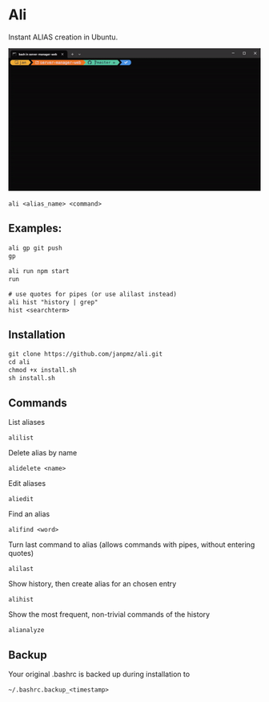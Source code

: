 # Ali

Instant ALIAS creation in Ubuntu.

![](ali_example_gif.gif)


```
ali <alias_name> <command>
```

## Examples:

```
ali gp git push
gp
```

```
ali run npm start
run
```

```
# use quotes for pipes (or use alilast instead)
ali hist "history | grep"
hist <searchterm>
```

## Installation
```
git clone https://github.com/janpmz/ali.git
cd ali
chmod +x install.sh
sh install.sh
```

## Commands

List aliases
```
alilist
```

Delete alias by name
```
alidelete <name>
```

Edit aliases
```
aliedit
```

Find an alias
```
alifind <word>
```

Turn last command to alias (allows commands with pipes, without entering quotes) 
```
alilast
```

Show history, then create alias for an chosen entry
```
alihist
```

Show the most frequent, non-trivial commands of the history
```
alianalyze
```

## Backup
Your original .bashrc is backed up during installation to
```
~/.bashrc.backup_<timestamp>
```




